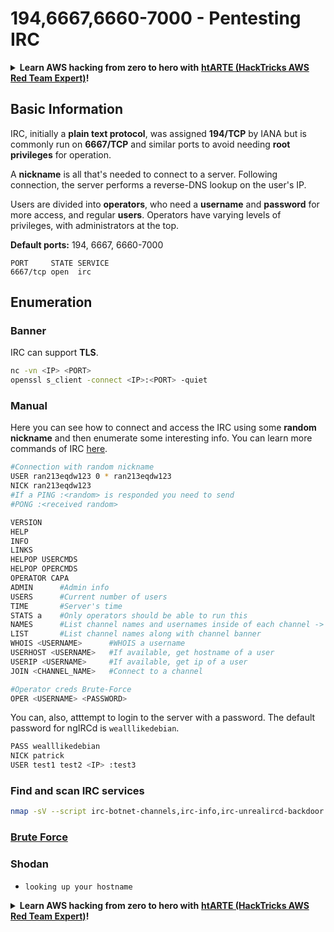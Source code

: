 # 194,6667,6660-7000 - Pentesting IRC

<details>

<summary><strong>Learn AWS hacking from zero to hero with</strong> <a href="https://training.hacktricks.xyz/courses/arte"><strong>htARTE (HackTricks AWS Red Team Expert)</strong></a><strong>!</strong></summary>

Other ways to support HackTricks:

* If you want to see your **company advertised in HackTricks** or **download HackTricks in PDF** Check the [**SUBSCRIPTION PLANS**](https://github.com/sponsors/carlospolop)!
* Get the [**official PEASS & HackTricks swag**](https://peass.creator-spring.com)
* Discover [**The PEASS Family**](https://opensea.io/collection/the-peass-family), our collection of exclusive [**NFTs**](https://opensea.io/collection/the-peass-family)
* **Join the** 💬 [**Discord group**](https://discord.gg/hRep4RUj7f) or the [**telegram group**](https://t.me/peass) or **follow** us on **Twitter** 🐦 [**@carlospolopm**](https://twitter.com/hacktricks_live)**.**
* **Share your hacking tricks by submitting PRs to the** [**HackTricks**](https://github.com/carlospolop/hacktricks) and [**HackTricks Cloud**](https://github.com/carlospolop/hacktricks-cloud) github repos.

</details>

## Basic Information

IRC, initially a **plain text protocol**, was assigned **194/TCP** by IANA but is commonly run on **6667/TCP** and similar ports to avoid needing **root privileges** for operation.

A **nickname** is all that's needed to connect to a server. Following connection, the server performs a reverse-DNS lookup on the user's IP.

Users are divided into **operators**, who need a **username** and **password** for more access, and regular **users**. Operators have varying levels of privileges, with administrators at the top.

**Default ports:** 194, 6667, 6660-7000

```
PORT     STATE SERVICE
6667/tcp open  irc
```

## Enumeration

### Banner

IRC can support **TLS**.

```bash
nc -vn <IP> <PORT>
openssl s_client -connect <IP>:<PORT> -quiet
```

### Manual

Here you can see how to connect and access the IRC using some **random nickname** and then enumerate some interesting info. You can learn more commands of IRC [here](https://en.wikipedia.org/wiki/List\_of\_Internet\_Relay\_Chat\_commands#USERIP).

```bash
#Connection with random nickname
USER ran213eqdw123 0 * ran213eqdw123
NICK ran213eqdw123
#If a PING :<random> is responded you need to send
#PONG :<received random>

VERSION
HELP
INFO
LINKS
HELPOP USERCMDS
HELPOP OPERCMDS
OPERATOR CAPA
ADMIN      #Admin info
USERS      #Current number of users
TIME       #Server's time
STATS a    #Only operators should be able to run this
NAMES      #List channel names and usernames inside of each channel -> Nombre del canal y nombre de las personas que estan dentro
LIST       #List channel names along with channel banner
WHOIS <USERNAME>      #WHOIS a username
USERHOST <USERNAME>   #If available, get hostname of a user
USERIP <USERNAME>     #If available, get ip of a user
JOIN <CHANNEL_NAME>   #Connect to a channel

#Operator creds Brute-Force
OPER <USERNAME> <PASSWORD>
```

You can, also, atttempt to login to the server with a password. The default password for ngIRCd is `wealllikedebian`.

```bash
PASS wealllikedebian
NICK patrick
USER test1 test2 <IP> :test3
```

### **Find and scan IRC services**

```bash
nmap -sV --script irc-botnet-channels,irc-info,irc-unrealircd-backdoor -p 194,6660-7000 <ip>
```

### [Brute Force](../generic-methodologies-and-resources/brute-force.md#irc)

### Shodan

* `looking up your hostname`

<details>

<summary><strong>Learn AWS hacking from zero to hero with</strong> <a href="https://training.hacktricks.xyz/courses/arte"><strong>htARTE (HackTricks AWS Red Team Expert)</strong></a><strong>!</strong></summary>

Other ways to support HackTricks:

* If you want to see your **company advertised in HackTricks** or **download HackTricks in PDF** Check the [**SUBSCRIPTION PLANS**](https://github.com/sponsors/carlospolop)!
* Get the [**official PEASS & HackTricks swag**](https://peass.creator-spring.com)
* Discover [**The PEASS Family**](https://opensea.io/collection/the-peass-family), our collection of exclusive [**NFTs**](https://opensea.io/collection/the-peass-family)
* **Join the** 💬 [**Discord group**](https://discord.gg/hRep4RUj7f) or the [**telegram group**](https://t.me/peass) or **follow** us on **Twitter** 🐦 [**@carlospolopm**](https://twitter.com/hacktricks_live)**.**
* **Share your hacking tricks by submitting PRs to the** [**HackTricks**](https://github.com/carlospolop/hacktricks) and [**HackTricks Cloud**](https://github.com/carlospolop/hacktricks-cloud) github repos.

</details>
